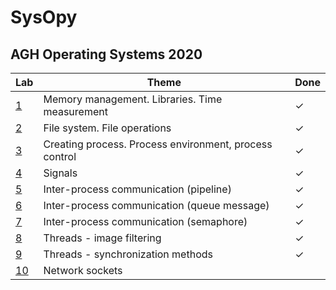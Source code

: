# SysOpy

## AGH Operating Systems 2020


| Lab | Theme | Done |
|-----| -----| -----|
|[1](../master/cw01 "Cw 01") | Memory management. Libraries. Time measurement |✓|
|[2](../master/cw02 "Cw 02") | File system. File operations |✓|
|[3](../master/cw03 "Cw 03") | Creating process. Process environment, process control |✓|
|[4](../master/cw04 "Cw 04") | Signals  |✓|
|[5](../master/cw05 "Cw 05") | Inter-process communication (pipeline) |✓|
|[6](../master/cw06 "Cw 06") | Inter-process communication (queue message) |✓|
|[7](../master/cw07 "Cw 07") | Inter-process communication (semaphore) |✓|
|[8](../master/cw08 "Cw 08") | Threads - image filtering |✓|
|[9](../master/cw09 "Cw 09") | Threads - synchronization methods |✓|
|[10](../master/cw10 "Cw 10") | Network sockets | |